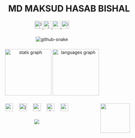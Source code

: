 <h1 align="right">MD MAKSUD HASAB BISHAL</h1>

###

<div align="center">
  <a href="https://www.linkedin.com/in/maksud-hasan/" target="_blank">
    <img src="https://img.shields.io/static/v1?message=LinkedIn&logo=linkedin&label=&color=0077B5&logoColor=white&labelColor=&style=for-the-badge" height="25" alt="linkedin logo"  />
  </a>
  <a href="https://wa.me/+8801703055918?text=I%27m%20inquiring%20about%20the%20Web%20Designing%20Services" target="_blank">
    <img src="https://img.shields.io/static/v1?message=Whatsapp&logo=whatsapp&label=&color=25D366&logoColor=white&labelColor=&style=for-the-badge" height="25" alt="whatsapp logo"  />
  </a>
  <a href="maksud.hasan.dev@gmail.com" target="_blank">
    <img src="https://img.shields.io/static/v1?message=Gmail&logo=gmail&label=&color=D14836&logoColor=white&labelColor=&style=for-the-badge" height="25" alt="gmail logo"  />
  </a>
  <a href="https://www.instagram.com/3xbishal/" target="_blank">
    <img src="https://img.shields.io/static/v1?message=Instagram&logo=instagram&label=&color=E4405F&logoColor=white&labelColor=&style=for-the-badge" height="25" alt="instagram logo"  />
  </a>
</div>

###

<div align="center">
  <picture>
    <source media="(prefers-color-scheme: dark)" srcset="https://raw.githubusercontent.com/crabhub19/crabhub19/output/github-snake-dark.svg" />
    <source media="(prefers-color-scheme: light)" srcset="https://raw.githubusercontent.com/crabhub19/crabhub19/output/github-snake.svg" />
    <img alt="github-snake" src="https://raw.githubusercontent.com/crabhub19/crabhub19/output/github-snake.svg" />
  </picture>
</div>

###

<div align="center">
  <!-- Dark Theme Images -->
  <picture>
    <source media="(prefers-color-scheme: dark)" srcset="https://github-readme-stats.vercel.app/api?username=crabhub19&hide_title=true&hide_rank=false&show_icons=true&include_all_commits=false&count_private=true&disable_animations=false&theme=dark&locale=en&hide_border=true&order=1" height="150" alt="stats graph">
    <source media="(prefers-color-scheme: light)" srcset="https://github-readme-stats.vercel.app/api?username=crabhub19&hide_title=true&hide_rank=false&show_icons=true&include_all_commits=false&count_private=true&disable_animations=false&theme=default&locale=en&hide_border=true&order=1" height="150" alt="stats graph">
    <img src="https://github-readme-stats.vercel.app/api?username=crabhub19&hide_title=true&hide_rank=false&show_icons=true&include_all_commits=false&count_private=true&disable_animations=false&theme=dark&locale=en&hide_border=true&order=1" height="150" alt="stats graph"  />
  </picture>

  <picture>
    <source media="(prefers-color-scheme: dark)" srcset="https://github-readme-stats.vercel.app/api/top-langs?username=crabhub19&locale=en&hide_title=true&layout=compact&card_width=320&langs_count=6&theme=dark&hide_border=true&order=2" height="150" alt="languages graph">
    <source media="(prefers-color-scheme: light)" srcset="https://github-readme-stats.vercel.app/api/top-langs?username=crabhub19&locale=en&hide_title=true&layout=compact&card_width=320&langs_count=6&theme=default&hide_border=true&order=2" height="150" alt="languages graph">
    <img src="https://github-readme-stats.vercel.app/api/top-langs?username=crabhub19&locale=en&hide_title=true&layout=compact&card_width=320&langs_count=6&theme=dark&hide_border=true&order=2" height="150" alt="languages graph">
  </picture>
</div>

###

<img align="right" height="95" src="https://media1.giphy.com/media/v1.Y2lkPTc5MGI3NjExM3NpNWUzYzljN283Z3kwOW5iaHl4eDZ2N3dma200eGk0NjVuZWVsNyZlcD12MV9pbnRlcm5hbF9naWZfYnlfaWQmY3Q9Zw/bAQH7WXKqtIBrPs7sR/giphy.gif"  />

###

<div align="center">
  <img src="https://cdn.jsdelivr.net/gh/devicons/devicon/icons/react/react-original.svg" height="25" alt="react logo"  />
  <img width="12" />
  <img src="https://cdn.jsdelivr.net/gh/devicons/devicon/icons/javascript/javascript-plain.svg" height="25" alt="javascript logo"  />
  <img width="12" />
  <img src="https://cdn.jsdelivr.net/gh/devicons/devicon/icons/python/python-original.svg" height="25" alt="python logo"  />
  <img width="12" />
  <img src="https://cdn.jsdelivr.net/gh/devicons/devicon/icons/django/django-plain.svg" height="25" alt="django logo"  />
  <img width="12" />
  <img src="https://cdn.jsdelivr.net/gh/devicons/devicon/icons/nextjs/nextjs-original.svg" height="25" alt="nextjs logo"  />
</div>

###

<div align="center">
  <img src="https://visitor-badge.laobi.icu/badge?page_id=crabhub19.crabhub19&left_color=black&right_color=darkred"  />
</div>

###
